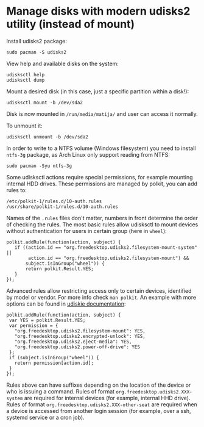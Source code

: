 # Manage disks with modern udisks2 utility (instead of mount)

Install udisks2 package:
```
sudo pacman -S udisks2
```

View help and available disks on the system:
```
udisksctl help
udisksctl dump
```

Mount a desired disk (in this case, just a specific partition within a disk!):
```
udisksctl mount -b /dev/sda2
```

Disk is now mounted in `/run/media/matija/` and user can access it normally.

To unmount it:
```
udisksctl unmount -b /dev/sda2
```

In order to write to a NTFS volume (Windows filesystem) you need to install `ntfs-3g` package, as Arch Linux only support reading from NTFS:
```
sudo pacman -Syu ntfs-3g
```

Some udisksctl actions require special permissions, for example mounting internal HDD drives. These permissions are managed by polkit, you can add rules to:
```
/etc/polkit-1/rules.d/10-auth.rules
/usr/share/polkit-1/rules.d/10-auth.rules
```

Names of the `.rules` files don't matter, numbers in front determine the order of checking the rules. The most basic rules allow udisksctl to mount devices without authentication for users in certain group (here in `wheel`):
```
polkit.addRule(function(action, subject) {
   if ((action.id == "org.freedesktop.udisks2.filesystem-mount-system" ||
        action.id == "org.freedesktop.udisks2.filesystem-mount") &&
       subject.isInGroup("wheel")) {
       return polkit.Result.YES;
   }
});
```

Advanced rules allow restricting access only to certain devices, identified by model or vendor. For more info check `man polkit`. An example with more options can be found in [udiskie documentation](https://github.com/coldfix/udiskie/wiki/Permissions):
```
polkit.addRule(function(action, subject) {
 var YES = polkit.Result.YES;
 var permission = {
   "org.freedesktop.udisks2.filesystem-mount": YES,
   "org.freedesktop.udisks2.encrypted-unlock": YES,
   "org.freedesktop.udisks2.eject-media": YES,
   "org.freedesktop.udisks2.power-off-drive": YES
 };
 if (subject.isInGroup("wheel")) {
   return permission[action.id];
 }
});
```

Rules above can have suffixes depending on the location of the device or who is issuing a command. Rules of format `org.freedesktop.udisks2.XXX-system` are required for internal devices (for example, internal HHD drive). Rules of format `org.freedesktop.udisks2.XXX-other-seat` are required when a device is accessed from another login session (for example, over a ssh, systemd service or a cron job).

